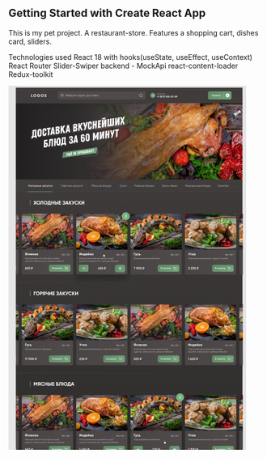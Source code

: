 ## Getting Started with Create React App
This is my pet project. A restaurant-store. Features a shopping cart, dishes card, sliders.

Technologies used
React 18 with hooks(useState, useEffect, useContext)
React Router
Slider-Swiper
backend - MockApi
react-content-loader
Redux-toolkit

![Alt text](https://github.com/PavelDonchenko/restaurant-react/blob/master/restaurant.png)
